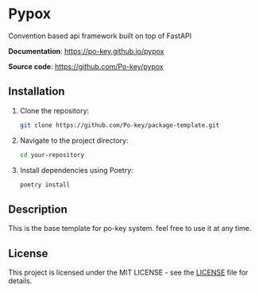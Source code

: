 # Pypox

Convention based api framework built on top of FastAPI

**Documentation**: <a href="https://po-key.github.io/pypox" target="_blank">https://po-key.github.io/pypox</a>

**Source code**: <a href="https://github.com/Po-key/pypox" target="_blank">https://github.com/Po-key/pypox</a>

## Installation

1. Clone the repository:

   ```bash
   git clone https://github.com/Po-key/package-template.git
   ```

2. Navigate to the project directory:

   ```bash
   cd your-repository
   ```

3. Install dependencies using Poetry:
   ```bash
   poetry install
   ```

## Description

This is the base template for po-key system. feel free to use it at any time.

## License

This project is licensed under the MIT LICENSE - see the [LICENSE](LICENSE) file for details.
